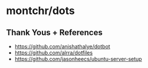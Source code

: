 # montchr/dots

## Thank Yous + References

- https://github.com/anishathalye/dotbot
- https://github.com/alrra/dotfiles
- https://github.com/jasonheecs/ubuntu-server-setup
